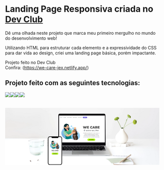<h1>Landing Page Responsiva criada no <a href="https://rodolfomori.com.br/devclub/" target="_blank">Dev Club</a></h1>
Dê uma olhada neste projeto que marca meu primeiro mergulho no mundo do desenvolvimento web! 

Utilizando HTML para estruturar cada elemento e a expressividade do CSS para dar vida ao design, criei uma landing page básica, porém impactante.

Projeto feito no Dev Club
<br>
Confira: (https://we-care-jex.netlify.app/)
<br>
<h2>Projeto feito com as seguintes tecnologias:</h2>
    <img align="left" src="https://img.shields.io/badge/html5-%23E34F26.svg?style=for-the-badge&logo=html5&logoColor=white" />
    <img align="left" src="https://img.shields.io/badge/css3-%231572B6.svg?style=for-the-badge&logo=css3&logoColor=white" />
    <img align="left" src="https://img.shields.io/badge/figma-%23F24E1E.svg?style=for-the-badge&logo=figma&logoColor=white" />
    <img align="left" src="https://img.shields.io/badge/Canva-%2300C4CC.svg?style=for-the-badge&logo=Canva&logoColor=white" />
<br>
<br>
<br>
<img src="https://github.com/JexSparrow/We-Care-2.0/blob/main/img/Minimalist%20Laptop%20Mockup%20Beauty%20Facebook%20Cover.png?raw=true" />
